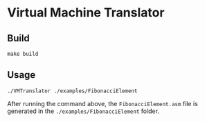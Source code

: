 # Virtual Machine Translator

## Build

```shell
make build
```

## Usage

```shell
./VMTranslator ./examples/FibonacciElement
```

After running the command above, the `FibonacciElement.asm` file is generated in the `./examples/FibonacciElement` folder.
